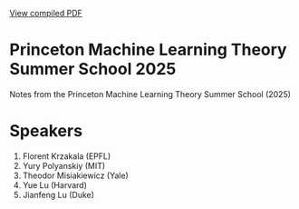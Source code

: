 [View compiled PDF](https://clarkmiyamoto.github.io/Princeton-Machine-Learning-Theory-Summer-School-2025/main.pdf)


# Princeton Machine Learning Theory Summer School 2025
Notes from the Princeton Machine Learning Theory Summer School (2025)

# Speakers
1. Florent Krzakala (EPFL)
2. Yury Polyanskiy (MIT)
3. Theodor Misiakiewicz (Yale)
4. Yue Lu (Harvard)
5. Jianfeng Lu (Duke) 
